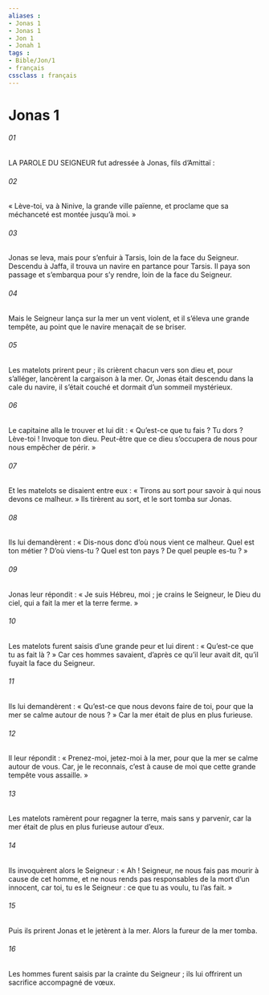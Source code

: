 ```yaml
---
aliases : 
- Jonas 1
- Jonas 1
- Jon 1
- Jonah 1
tags : 
- Bible/Jon/1
- français
cssclass : français
---
```


# Jonas 1

###### 01
LA PAROLE DU SEIGNEUR fut adressée à Jonas, fils d’Amittaï :
###### 02
« Lève-toi, va à Ninive, la grande ville païenne, et proclame que sa méchanceté est montée jusqu’à moi. »
###### 03
Jonas se leva, mais pour s’enfuir à Tarsis, loin de la face du Seigneur. Descendu à Jaffa, il trouva un navire en partance pour Tarsis. Il paya son passage et s’embarqua pour s’y rendre, loin de la face du Seigneur.
###### 04
Mais le Seigneur lança sur la mer un vent violent, et il s’éleva une grande tempête, au point que le navire menaçait de se briser.
###### 05
Les matelots prirent peur ; ils crièrent chacun vers son dieu et, pour s’alléger, lancèrent la cargaison à la mer. Or, Jonas était descendu dans la cale du navire, il s’était couché et dormait d’un sommeil mystérieux.
###### 06
Le capitaine alla le trouver et lui dit : « Qu’est-ce que tu fais ? Tu dors ? Lève-toi ! Invoque ton dieu. Peut-être que ce dieu s’occupera de nous pour nous empêcher de périr. »
###### 07
Et les matelots se disaient entre eux : « Tirons au sort pour savoir à qui nous devons ce malheur. » Ils tirèrent au sort, et le sort tomba sur Jonas.
###### 08
Ils lui demandèrent : « Dis-nous donc d’où nous vient ce malheur. Quel est ton métier ? D’où viens-tu ? Quel est ton pays ? De quel peuple es-tu ? »
###### 09
Jonas leur répondit : « Je suis Hébreu, moi ; je crains le Seigneur, le Dieu du ciel, qui a fait la mer et la terre ferme. »
###### 10
Les matelots furent saisis d’une grande peur et lui dirent : « Qu’est-ce que tu as fait là ? » Car ces hommes savaient, d’après ce qu’il leur avait dit, qu’il fuyait la face du Seigneur.
###### 11
Ils lui demandèrent : « Qu’est-ce que nous devons faire de toi, pour que la mer se calme autour de nous ? » Car la mer était de plus en plus furieuse.
###### 12
Il leur répondit : « Prenez-moi, jetez-moi à la mer, pour que la mer se calme autour de vous. Car, je le reconnais, c’est à cause de moi que cette grande tempête vous assaille. »
###### 13
Les matelots ramèrent pour regagner la terre, mais sans y parvenir, car la mer était de plus en plus furieuse autour d’eux.
###### 14
Ils invoquèrent alors le Seigneur : « Ah ! Seigneur, ne nous fais pas mourir à cause de cet homme, et ne nous rends pas responsables de la mort d’un innocent, car toi, tu es le Seigneur : ce que tu as voulu, tu l’as fait. »
###### 15
Puis ils prirent Jonas et le jetèrent à la mer. Alors la fureur de la mer tomba.
###### 16
Les hommes furent saisis par la crainte du Seigneur ; ils lui offrirent un sacrifice accompagné de vœux.
